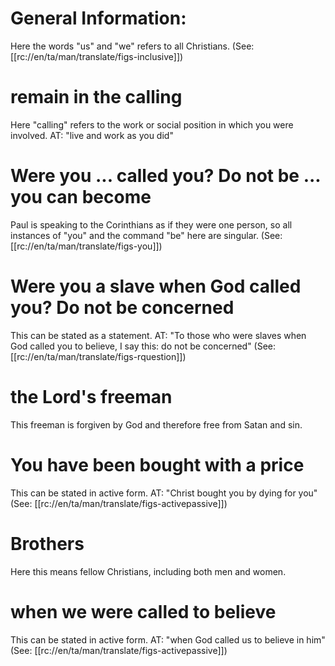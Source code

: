 # General Information:

Here the words "us" and "we" refers to all Christians. (See: [[rc://en/ta/man/translate/figs-inclusive]])

# remain in the calling

Here "calling" refers to the work or social position in which you were involved. AT: "live and work as you did"

# Were you ... called you? Do not be ... you can become

Paul is speaking to the Corinthians as if they were one person, so all instances of "you" and the command "be" here are singular. (See: [[rc://en/ta/man/translate/figs-you]])

# Were you a slave when God called you? Do not be concerned

This can be stated as a statement. AT: "To those who were slaves when God called you to believe, I say this: do not be concerned" (See: [[rc://en/ta/man/translate/figs-rquestion]])

# the Lord's freeman

This freeman is forgiven by God and therefore free from Satan and sin.

# You have been bought with a price

This can be stated in active form. AT: "Christ bought you by dying for you" (See: [[rc://en/ta/man/translate/figs-activepassive]])

# Brothers

Here this means fellow Christians, including both men and women.

# when we were called to believe

This can be stated in active form. AT: "when God called us to believe in him" (See: [[rc://en/ta/man/translate/figs-activepassive]])